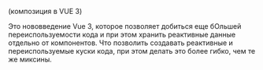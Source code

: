 (композиция в VUE 3)

Это нововведение Vue 3, которое позволяет добиться еще бОльшей переиспользуемости кода и при этом хранить реактивные данные отдельно от компонентов. 
Что позволить создавать реактивные и переиспользуемые куски кода, при этом делать это более гибко, чем те же миксины.